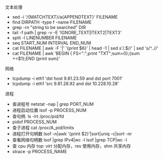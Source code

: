 文本处理

- sed -i '/{MATCHTEXT}/a\{APPENDTEXT}' FILENAME
- find DIRPATH -type f -name FILENAME
- grep -rn "string to be searched" DIR
- tail -f path | grep -v -E 'IGNORE_TEXT|lTEXT2|TEXT3'
- split -l LINENUMBER FILENAME
- seq START_NUM INTERVAL END_NUM
- cat FILENAME | awk -F '|' '{print $6}' | head -1 | sed s'/.$//' | sed 's/^..//'
- cat FILENAME | awk 'BEGIN { FS=":";print "TXT";sum=0};{sum +=\$1};END {print sum}'

网络

- tcpdump -i eth1 'dst host 9.81.23.59 and dst port 7001'
- tcpdump -i eth1 'src 9.81.28.92 and dst 10.228.10.28'

进程

- 查进程号 netstat -nap | grep PORT_NUM
- 进程启动位置 lsof -p PROCESS_NUM
- 查句柄  ls -lrt /proc/pid/fd
- pidof PROCESS_NUM
- 查子进程 cat /proc/A_pid/limits
- 进程打开句柄数 lsof -n|awk '{print \$2}'|sort|uniq -c|sort -nr
- 查看网络句柄数 lsof |grep IPv4|wc -l lsof |grep TCP|wc -l
- 查 cpu 内存 top: virt 分配内存，res 使用内存，shm 共享内存
- strace -p PROCESS_NAME
